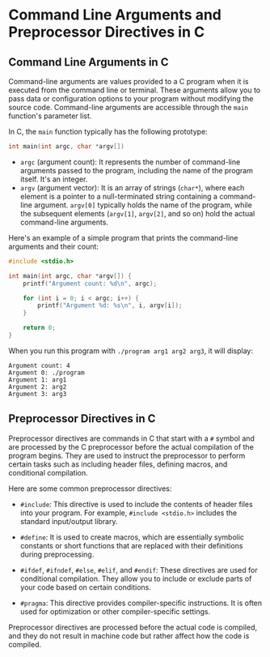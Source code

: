 # Command Line Arguments and Preprocessor Directives in C

## Command Line Arguments in C

Command-line arguments are values provided to a C program when it is executed from the command line or terminal. These arguments allow you to pass data or configuration options to your program without modifying the source code. Command-line arguments are accessible through the `main` function's parameter list.

In C, the `main` function typically has the following prototype:

```c
int main(int argc, char *argv[])
```

- `argc` (argument count): It represents the number of command-line arguments passed to the program, including the name of the program itself. It's an integer.
- `argv` (argument vector): It is an array of strings (`char*`), where each element is a pointer to a null-terminated string containing a command-line argument. `argv[0]` typically holds the name of the program, while the subsequent elements (`argv[1]`, `argv[2]`, and so on) hold the actual command-line arguments.

Here's an example of a simple program that prints the command-line arguments and their count:

```c
#include <stdio.h>

int main(int argc, char *argv[]) {
    printf("Argument count: %d\n", argc);

    for (int i = 0; i < argc; i++) {
        printf("Argument %d: %s\n", i, argv[i]);
    }

    return 0;
}
```

When you run this program with `./program arg1 arg2 arg3`, it will display:

```
Argument count: 4
Argument 0: ./program
Argument 1: arg1
Argument 2: arg2
Argument 3: arg3
```

## Preprocessor Directives in C

Preprocessor directives are commands in C that start with a `#` symbol and are processed by the C preprocessor before the actual compilation of the program begins. They are used to instruct the preprocessor to perform certain tasks such as including header files, defining macros, and conditional compilation.

Here are some common preprocessor directives:

- `#include`: This directive is used to include the contents of header files into your program. For example, `#include <stdio.h>` includes the standard input/output library.

- `#define`: It is used to create macros, which are essentially symbolic constants or short functions that are replaced with their definitions during preprocessing.

- `#ifdef`, `#ifndef`, `#else`, `#elif`, and `#endif`: These directives are used for conditional compilation. They allow you to include or exclude parts of your code based on certain conditions.

- `#pragma`: This directive provides compiler-specific instructions. It is often used for optimization or other compiler-specific settings.

Preprocessor directives are processed before the actual code is compiled, and they do not result in machine code but rather affect how the code is compiled.